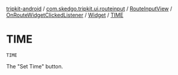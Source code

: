 [tripkit-android](../../../../index.md) / [com.skedgo.tripkit.ui.routeinput](../../../index.md) / [RouteInputView](../../index.md) / [OnRouteWidgetClickedListener](../index.md) / [Widget](index.md) / [TIME](./-t-i-m-e.md)

# TIME

`TIME`

The "Set Time" button.

